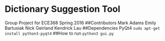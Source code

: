 # Dictionary Suggestion Tool
Group Project for ECE368 Spring 2016
##Contributors
Mark Adams
Emily Bartusiak
Nick Geirland
Kendrick Lau
##Dependencies
PyQt4 `sudo apt-get install python3-pyqt4`
##How to run
`python3 gui.py`
